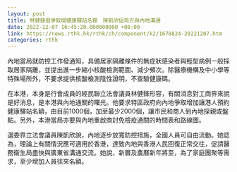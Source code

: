 ```yaml
---
layout: post
title: 林健鋒倡爭取增健康驛站名額　陳凱欣促局方與內地溝通
date: 2022-12-07 16:45:20.000000000 +08:00
link: https://news.rthk.hk/rthk/ch/component/k2/1678824-20221207.htm
categories: rthk
---
```


內地當局就防控工作發通知，具備居家隔離條件的無症狀感染者與輕型病例一般採取居家隔離，並提出進一步縮小核酸檢測範圍、減少頻次。除醫療機構及中小學等特殊場所外，不要求提供核酸檢測陰性證明，不查驗健康碼。

在本港，本身是行會成員的經民聯立法會議員林健鋒形容，有關消息對工商界來說是好消息，是本港與內地通關的曙光。他要求特區政府向內地爭取增加讓港人預約健康驛站名額，由目前1000個，加至最少2000個，讓市民和商人到內地探親或盤點。另外，本港當局亦要與內地重啟商討免檢疫通關的時間表和路線圖。

選委界立法會議員陳凱欣說，內地逐步放寬防控措施，全國人員可自由流動。她認為，理論上有關情況應可適用於香港，達致內地與香港人民回復正常交往，促請醫務衞生局盡快與廣東省溝通交流。她說，新曆及農曆新年將至，為了家庭團聚等需求，至少增加人員往來名額。
